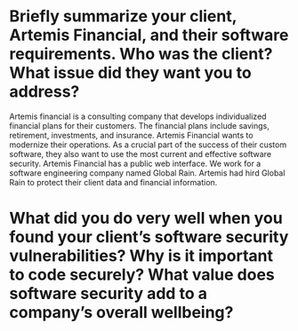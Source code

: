 # Briefly summarize your client, Artemis Financial, and their software requirements. Who was the client? What issue did they want you to address?
  Artemis financial is a consulting company that develops individualized financial plans for their customers. The financial plans include savings, retirement, investments, and insurance. Artemis Financial wants to modernize their operations. As a crucial part of the success of their custom software, they also want to use the most current and effective software security. Artemis Financial has a public web interface. We work for a software engineering company named Global Rain. Artemis had hird Global Rain to protect their client data and financial information.

# What did you do very well when you found your client’s software security vulnerabilities? Why is it important to code securely? What value does software security add to a company’s overall wellbeing?
